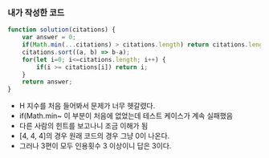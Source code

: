 ### 내가 작성한 코드

```jsx
function solution(citations) {
    var answer = 0;
    if(Math.min(...citations) > citations.length) return citations.length;
    citations.sort((a, b) => b-a);
    for(let i=0; i<=citations.length; i++) {
        if(i >= citations[i]) return i;
    }
    return answer;
}
```

- H 지수를 처음 들어봐서 문제가 너무 헷갈렸다.
- if(Math.min~ 이 부분이 처음에 없었는데 테스트 케이스가 계속 실패했음
- 다른 사람의 힌트를 보고나니 조금 이해가 됨
- [4, 4, 4]의 경우 원래 코드의 경우 그냥 0이 나온다.
- 그러나 3편이 모두 인용횟수 3 이상이니 답은 3이다.